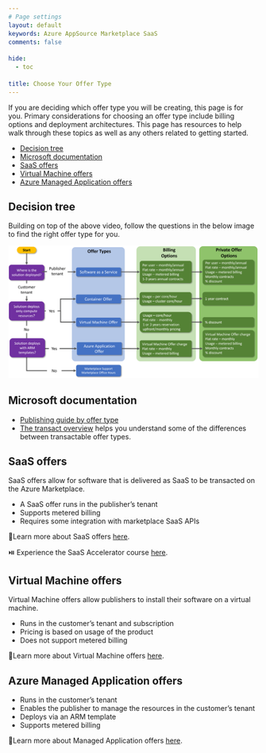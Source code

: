 ```yaml
---
# Page settings
layout: default
keywords: Azure AppSource Marketplace SaaS
comments: false

hide:
  - toc

title: Choose Your Offer Type
---
```


If you are deciding which offer type you will be creating, this page is for you. Primary considerations for choosing an offer type include billing options and deployment architectures. This page has resources to help walk through these topics as well as any others related to getting started.

<!-- no toc -->
- [Decision tree](#decision-tree)
- [Microsoft documentation](#microsoft-documentation)
- [SaaS offers](#saas-offers)
- [Virtual Machine offers](#virtual-machine-offers)
- [Azure Managed Application offers](#azure-managed-application-offers)

## Decision tree

Building on top of the above video, follow the questions in the below image to find the right offer type for you. 

![Find your offer type](./assets/offer-type-flow.png)

## Microsoft documentation

- <a target="_blank" href="https://docs.microsoft.com/azure/marketplace/publisher-guide-by-offer-type">Publishing guide by offer type</a>
- <a target="_blank" href="https://docs.microsoft.com/en-us/azure/marketplace/marketplace-commercial-transaction-capabilities-and-considerations#transact-overview">The transact overview</a> helps you understand some of the differences between transactable offer types.

## SaaS offers

SaaS offers allow for software that is delivered as SaaS to be transacted on the Azure Marketplace.

- A SaaS offer runs in the publisher’s tenant
- Supports metered billing
- Requires some integration with marketplace SaaS APIs

🚦Learn more about SaaS offers [here](../learning-paths/saas-offers.md).

⏯️ Experience the SaaS Accelerator course [here](../saas-accelerator/index.md).

## Virtual Machine offers

Virtual Machine offers allow publishers to install their software on a virtual machine.

- Runs in the customer’s tenant and subscription
- Pricing is based on usage of the product
- Does not support metered billing

🚦Learn more about Virtual Machine offers [here](../learning-paths/virtual-machine-offers.md).

## Azure Managed Application offers

- Runs in the customer’s tenant
- Enables the publisher to manage the resources in the customer’s tenant
- Deploys via an ARM template
- Supports metered billing

🚦Learn more about Managed Application offers [here](../learning-paths/ama-offers.md).
